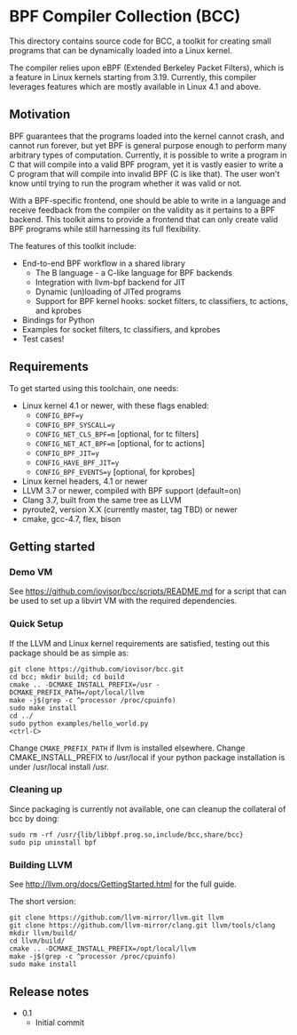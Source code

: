 # BPF Compiler Collection (BCC)

This directory contains source code for BCC, a toolkit for creating small
programs that can be dynamically loaded into a Linux kernel.

The compiler relies upon eBPF (Extended Berkeley Packet Filters), which is a
feature in Linux kernels starting from 3.19. Currently, this compiler leverages
features which are mostly available in Linux 4.1 and above.

## Motivation

BPF guarantees that the programs loaded into the kernel cannot crash, and
cannot run forever, but yet BPF is general purpose enough to perform many
arbitrary types of computation. Currently, it is possible to write a program in
C that will compile into a valid BPF program, yet it is vastly easier to
write a C program that will compile into invalid BPF (C is like that). The user
won't know until trying to run the program whether it was valid or not.

With a BPF-specific frontend, one should be able to write in a language and
receive feedback from the compiler on the validity as it pertains to a BPF
backend. This toolkit aims to provide a frontend that can only create valid BPF
programs while still harnessing its full flexibility.

The features of this toolkit include:
* End-to-end BPF workflow in a shared library
  * The B language - a C-like language for BPF backends
  * Integration with llvm-bpf backend for JIT
  * Dynamic (un)loading of JITed programs
  * Support for BPF kernel hooks: socket filters, tc classifiers,
      tc actions, and kprobes
* Bindings for Python
* Examples for socket filters, tc classifiers, and kprobes
* Test cases!

## Requirements

To get started using this toolchain, one needs:
* Linux kernel 4.1 or newer, with these flags enabled:
  * `CONFIG_BPF=y`
  * `CONFIG_BPF_SYSCALL=y`
  * `CONFIG_NET_CLS_BPF=m` [optional, for tc filters]
  * `CONFIG_NET_ACT_BPF=m` [optional, for tc actions]
  * `CONFIG_BPF_JIT=y`
  * `CONFIG_HAVE_BPF_JIT=y`
  * `CONFIG_BPF_EVENTS=y` [optional, for kprobes]
* Linux kernel headers, 4.1 or newer
* LLVM 3.7 or newer, compiled with BPF support (default=on)
* Clang 3.7, built from the same tree as LLVM
* pyroute2, version X.X (currently master, tag TBD) or newer
* cmake, gcc-4.7, flex, bison

## Getting started

### Demo VM

See https://github.com/iovisor/bcc/scripts/README.md for a script that can
be used to set up a libvirt VM with the required dependencies.

### Quick Setup

If the LLVM and Linux kernel requirements are satisfied, testing out this
package should be as simple as:

```
git clone https://github.com/iovisor/bcc.git
cd bcc; mkdir build; cd build
cmake .. -DCMAKE_INSTALL_PREFIX=/usr -DCMAKE_PREFIX_PATH=/opt/local/llvm
make -j$(grep -c ^processor /proc/cpuinfo)
sudo make install
cd ../
sudo python examples/hello_world.py
<ctrl-C>
```

Change `CMAKE_PREFIX_PATH` if llvm is installed elsewhere.
Change CMAKE_INSTALL_PREFIX to /usr/local if your python package installation
is under /usr/local install /usr.

### Cleaning up

Since packaging is currently not available, one can cleanup the collateral of
bcc by doing:

```
sudo rm -rf /usr/{lib/libbpf.prog.so,include/bcc,share/bcc}
sudo pip uninstall bpf
```

### Building LLVM

See http://llvm.org/docs/GettingStarted.html for the full guide.

The short version:

```
git clone https://github.com/llvm-mirror/llvm.git llvm
git clone https://github.com/llvm-mirror/clang.git llvm/tools/clang
mkdir llvm/build/
cd llvm/build/
cmake .. -DCMAKE_INSTALL_PREFIX=/opt/local/llvm
make -j$(grep -c ^processor /proc/cpuinfo)
sudo make install
```

## Release notes

* 0.1
  * Initial commit
